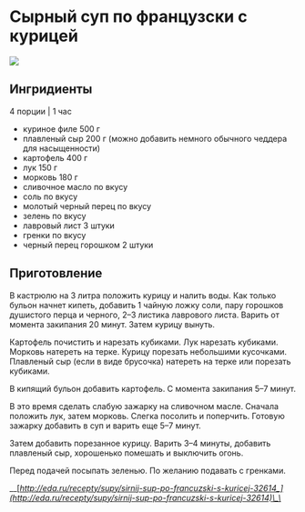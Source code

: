 # Сырный суп по французски с курицей

![](https://s-media-cache-ak0.pinimg.com/564x/34/a3/98/34a398d3a1f085d22925140c8cca8b7a.jpg)

## Ингридиенты

4 порции \| 1 час

* куриное филе 500 г
* плавленый сыр 200 г \(можно добавить немного обычного чеддера для насыщенности\)
* картофель 400 г
* лук 150 г
* морковь 180 г
* сливочное масло по вкусу
* соль по вкусу
* молотый черный перец по вкусу
* зелень по вкусу
* лавровый лист 3 штуки
* гренки по вкусу
* черный перец горошком 2 штуки

## Приготовление

В кастрюлю на 3 литра положить курицу и налить воды. Как только бульон начнет кипеть, добавить 1 чайную ложку соли, пару горошков душистого перца и черного, 2–3 листика лаврового листа. Варить от момента закипания 20 минут. Затем курицу вынуть.

Картофель почистить и нарезать кубиками. Лук нарезать кубиками. Морковь натереть на терке. Курицу порезать небольшими кусочками. Плавленый сыр \(если в виде брусочка\) натереть на терке или порезать кубиками.

В кипящий бульон добавить картофель. С момента закипания 5–7 минут.

В это время сделать слабую зажарку на сливочном масле. Сначала положить лук, затем морковь. Слегка посолить и поперчить. Готовую зажарку добавить в суп и варить еще 5–7 минут.

Затем добавить порезанное курицу. Варить 3–4 минуты, добавить плавленый сыр, хорошенько помешать и выключить огонь.

Перед подачей посыпать зеленью. По желанию подавать с гренками.

\_\_[_http://eda.ru/recepty/supy/sirnij-sup-po-francuzski-s-kuricej-32614_](http://eda.ru/recepty/supy/sirnij-sup-po-francuzski-s-kuricej-32614)\_\_

